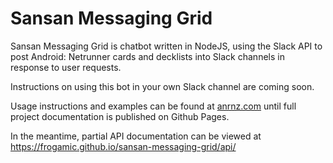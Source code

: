 # Sansan Messaging Grid

Sansan Messaging Grid is chatbot written in NodeJS, using the Slack API to post Android: Netrunner cards and decklists into Slack channels in response to user requests.

Instructions on using this bot in your own Slack channel are coming soon.

Usage instructions and examples can be found at [anrnz.com](http://www.anrnz.com/p/slack.html) until full project documentation is published on Github Pages.

In the meantime, partial API documentation can be viewed at https://frogamic.github.io/sansan-messaging-grid/api/
